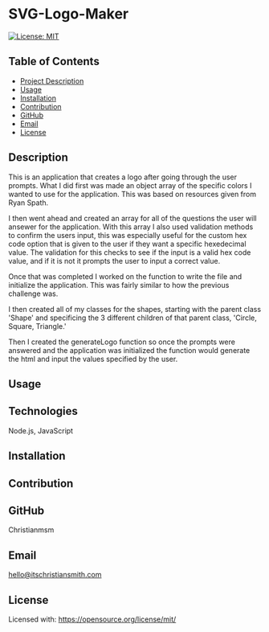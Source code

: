 # SVG-Logo-Maker
[![License: MIT](https://img.shields.io/badge/License-MIT-yellow.svg)](https://opensource.org/licenses/MIT)

 ## Table of Contents
 - [Project Description](#Description)
 - [Usage](#Usage)
 - [Installation](#Installation)
 - [Contribution](#Contribution)
 - [GitHub](#GitHub)
 - [Email](#Email)
 - [License](#License)
  
## Description
This is an application that creates a logo after going through the user prompts.
What I did first was made an object array of the specific colors I wanted to use for the application. This was based on resources given from Ryan Spath. 

I then went ahead and created an array for all of the questions the user will ansewer for the application. With this array I also used validation methods to confirm the users input, this was especially useful for the custom hex code option that is given to the user if they want a specific hexedecimal value. The validation for this checks to see if the input is a valid hex code value, and if it is not it prompts the user to input a correct value.

Once that was completed I worked on the function to write the file and initialize the application. This was fairly similar to how the previous challenge was.

I then created all of my classes for the shapes, starting with the parent class 'Shape' and specificing the 3 different children of that parent class, 'Circle, Square, Triangle.'

Then I created the generateLogo function so once the prompts were answered and the application was initialized the function would generate the html and input the values specified by the user.

## Usage

## Technologies
Node.js, JavaScript
## Installation

## Contribution

## GitHub
Christianmsm
## Email
hello@itschristiansmith.com
## License
Licensed with: https://opensource.org/license/mit/

 
